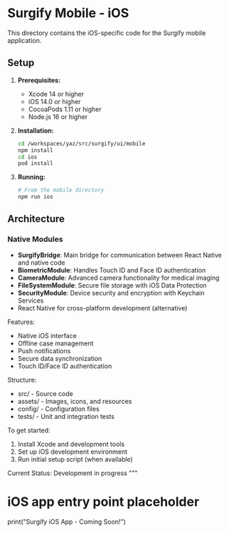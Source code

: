 # Surgify Mobile - iOS

This directory contains the iOS-specific code for the Surgify mobile application.

## Setup

1. **Prerequisites:**
   - Xcode 14 or higher
   - iOS 14.0 or higher
   - CocoaPods 1.11 or higher
   - Node.js 16 or higher

2. **Installation:**
   ```bash
   cd /workspaces/yaz/src/surgify/ui/mobile
   npm install
   cd ios
   pod install
   ```

3. **Running:**
   ```bash
   # From the mobile directory
   npm run ios
   ```

## Architecture

### Native Modules
- **SurgifyBridge**: Main bridge for communication between React Native and native code
- **BiometricModule**: Handles Touch ID and Face ID authentication
- **CameraModule**: Advanced camera functionality for medical imaging
- **FileSystemModule**: Secure file storage with iOS Data Protection
- **SecurityModule**: Device security and encryption with Keychain Services
- React Native for cross-platform development (alternative)

Features:
- Native iOS interface
- Offline case management
- Push notifications
- Secure data synchronization
- Touch ID/Face ID authentication

Structure:
- src/ - Source code
- assets/ - Images, icons, and resources
- config/ - Configuration files
- tests/ - Unit and integration tests

To get started:
1. Install Xcode and development tools
2. Set up iOS development environment
3. Run initial setup script (when available)

Current Status: Development in progress
"""

# iOS app entry point placeholder
print("Surgify iOS App - Coming Soon!")
